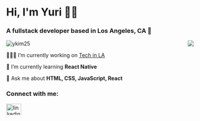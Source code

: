 <h1 align="left">Hi, I'm Yuri ✌🏼</h1>
<h3 align="left">A fullstack developer based in Los Angeles, CA 🌴</h3>
<img align="right" src="https://steamuserimages-a.akamaihd.net/ugc/1631947648964785474/81CBA15178466DD47195A239232202E78987B714/?imw=637&imh=358&ima=fit&impolicy=Letterbox&imcolor=%23000000&letterbox=true"></img>

<p align="left"> <img src="https://komarev.com/ghpvc/?username=ykim25&label=Profile%20views&color=0e75b6&style=flat" alt="ykim25" /> </p>

👩🏻‍💻 I’m currently working on [Tech in LA](https://www.techinla.org/)

🌱 I’m currently learning **React Native**

💬 Ask me about **HTML, CSS, JavaScript, React**

<h3 align="left">Connect with me:</h3>
<p align="left">
<a href="https://linkedin.com/in/linkedin.com/in/kim-yuri" target="blank"><img align="center" src="https://raw.githubusercontent.com/rahuldkjain/github-profile-readme-generator/master/src/images/icons/Social/linked-in-alt.svg" alt="linkedin.com/in/kim-yuri" height="30" width="40" /></a>
</p>

